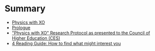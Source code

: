 # Summary

* [Physics with XO](README.md)
* [Prologue](prologue.md)
* ["Physics with XO" Research Protocol as presented to the Council of Higher Education (CES)](3_research_protocol.md)
* [4 Reading Guide: How to find what might interest you](4_reading_guide.md)

